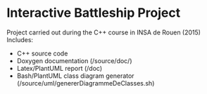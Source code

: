 # Interactive Battleship Project
Project carried out during the C++ course in INSA de Rouen (2015)
Includes:
* C++ source code
* Doxygen documentation (/source/doc/)
* Latex/PlantUML report (/doc)
* Bash/PlantUML class diagram generator (/source/uml/genererDiagrammeDeClasses.sh)
